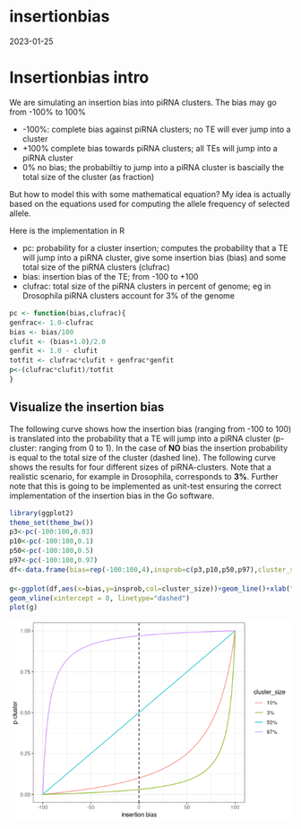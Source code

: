 insertionbias
================
2023-01-25

# Insertionbias intro

We are simulating an insertion bias into piRNA clusters. The bias may go
from -100% to 100%

- -100%: complete bias against piRNA clusters; no TE will ever jump into
  a cluster
- +100% complete bias towards piRNA clusters; all TEs will jump into a
  piRNA cluster
- 0% no bias; the probabiltiy to jump into a piRNA cluster is bascially
  the total size of the cluster (as fraction)

But how to model this with some mathematical equation? My idea is
actually based on the equations used for computing the allele frequency
of selected allele.

Here is the implementation in R

- pc: probability for a cluster insertion; computes the probability that
  a TE will jump into a piRNA cluster, give some insertion bias (bias)
  and some total size of the piRNA clusters (clufrac)
- bias: insertion bias of the TE; from -100 to +100
- clufrac: total size of the piRNA clusters in percent of genome; eg in
  Drosophila piRNA clusters account for 3% of the genome

``` r
pc <- function(bias,clufrac){
genfrac<- 1.0-clufrac
bias <- bias/100
clufit <- (bias+1.0)/2.0
genfit <- 1.0 - clufit
totfit <- clufrac*clufit + genfrac*genfit
p<-(clufrac*clufit)/totfit
}
```

## Visualize the insertion bias

The following curve shows how the insertion bias (ranging from -100 to
100) is translated into the probability that a TE will jump into a piRNA
cluster (p-cluster: ranging from 0 to 1). In the case of **NO** bias the
insertion probability is equal to the total size of the cluster (dashed
line). The following curve shows the results for four different sizes of
piRNA-clusters. Note that a realistic scenario, for example in
Drosophila, corresponds to **3%**. Further note that this is going to be
implemented as unit-test ensuring the correct implementation of the
insertion bias in the Go software.

``` r
library(ggplot2)
theme_set(theme_bw())
p3<-pc(-100:100,0.03)
p10<-pc(-100:100,0.1)
p50<-pc(-100:100,0.5)
p97<-pc(-100:100,0.97)
df<-data.frame(bias=rep(-100:100,4),insprob=c(p3,p10,p50,p97),cluster_size=c(rep("3%",201),rep("10%",201),rep("50%",201),rep("97%",201)))

g<-ggplot(df,aes(x=bias,y=insprob,col=cluster_size))+geom_line()+xlab("insertion bias")+ylab("p-cluster")+
geom_vline(xintercept = 0, linetype="dashed")
plot(g)
```

![](insertionbias-info_files/figure-gfm/unnamed-chunk-2-1.png)<!-- -->
